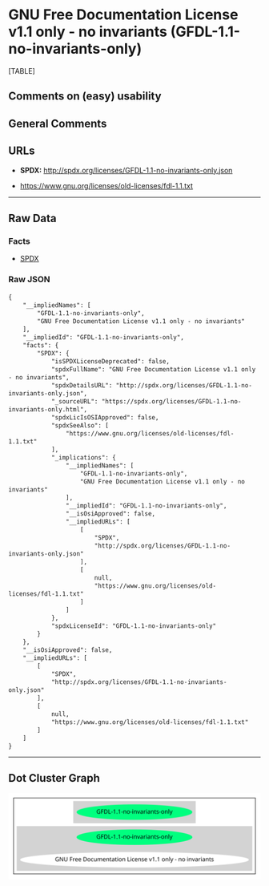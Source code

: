 GNU Free Documentation License v1.1 only - no invariants (GFDL-1.1-no-invariants-only)
======================================================================================

[TABLE]

Comments on (easy) usability
----------------------------

General Comments
----------------

URLs
----

-   **SPDX:** http://spdx.org/licenses/GFDL-1.1-no-invariants-only.json

-   https://www.gnu.org/licenses/old-licenses/fdl-1.1.txt

------------------------------------------------------------------------

Raw Data
--------

### Facts

-   [SPDX](https://spdx.org/licenses/GFDL-1.1-no-invariants-only.html "SPDX")

### Raw JSON

    {
        "__impliedNames": [
            "GFDL-1.1-no-invariants-only",
            "GNU Free Documentation License v1.1 only - no invariants"
        ],
        "__impliedId": "GFDL-1.1-no-invariants-only",
        "facts": {
            "SPDX": {
                "isSPDXLicenseDeprecated": false,
                "spdxFullName": "GNU Free Documentation License v1.1 only - no invariants",
                "spdxDetailsURL": "http://spdx.org/licenses/GFDL-1.1-no-invariants-only.json",
                "_sourceURL": "https://spdx.org/licenses/GFDL-1.1-no-invariants-only.html",
                "spdxLicIsOSIApproved": false,
                "spdxSeeAlso": [
                    "https://www.gnu.org/licenses/old-licenses/fdl-1.1.txt"
                ],
                "_implications": {
                    "__impliedNames": [
                        "GFDL-1.1-no-invariants-only",
                        "GNU Free Documentation License v1.1 only - no invariants"
                    ],
                    "__impliedId": "GFDL-1.1-no-invariants-only",
                    "__isOsiApproved": false,
                    "__impliedURLs": [
                        [
                            "SPDX",
                            "http://spdx.org/licenses/GFDL-1.1-no-invariants-only.json"
                        ],
                        [
                            null,
                            "https://www.gnu.org/licenses/old-licenses/fdl-1.1.txt"
                        ]
                    ]
                },
                "spdxLicenseId": "GFDL-1.1-no-invariants-only"
            }
        },
        "__isOsiApproved": false,
        "__impliedURLs": [
            [
                "SPDX",
                "http://spdx.org/licenses/GFDL-1.1-no-invariants-only.json"
            ],
            [
                null,
                "https://www.gnu.org/licenses/old-licenses/fdl-1.1.txt"
            ]
        ]
    }

------------------------------------------------------------------------

Dot Cluster Graph
-----------------

![](../dot/GFDL-1.1-no-invariants-only.svg "dot")